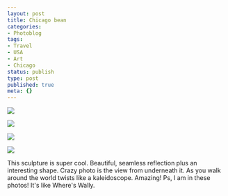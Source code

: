 ```yaml
---
layout: post
title: Chicago bean
categories:
- Photoblog
tags:
- Travel
- USA
- Art
- Chicago
status: publish
type: post
published: true
meta: {}
---
```


![](/squarespace_images/static_500baf96c4aa540325612fa5_5019f387e4b0b45850a91056_5019f387e4b0b45850a91057_1289286312000__img.jpg_)
  

  
   
![](/squarespace_images/static_500baf96c4aa540325612fa5_5019f387e4b0b45850a91056_5019f387e4b0b45850a91058_1289286312000__img.jpg_)
  

  
   
![](/squarespace_images/static_500baf96c4aa540325612fa5_5019f387e4b0b45850a91056_5019f387e4b0b45850a91059_1289286312000__img.jpg_)
  

  
   
![](/squarespace_images/static_500baf96c4aa540325612fa5_5019f387e4b0b45850a91056_5019f387e4b0b45850a9105a_1289286312000__img.jpg_)

This sculpture is super cool. Beautiful, seamless reflection plus an interesting shape. Crazy photo is the view from underneath it. As you walk around the world twists like a kaleidoscope. Amazing! Ps, I am in these photos! It's like Where's Wally.
